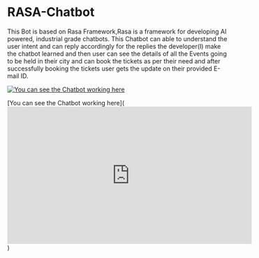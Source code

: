 # RASA-Chatbot

This Bot is based on Rasa Framework,Rasa is a framework for developing AI powered, industrial grade chatbots. 
This Chatbot can able to understand the user intent and can reply accordingly for the replies the developer(I) make the chatbot learned and then user can see the details of all the Events going to be held in their city and can book the tickets as per their need and after successfully booking the tickets user gets the update on their provided E-mail ID.

[![You can see the Chatbot working here](https://img.youtube.com/vi/Td-azDBqt5Y/1.jpg)](https://www.youtube.com/watch?v=Td-azDBqt5Y)

[You can see the Chatbot working here](<iframe width="560" height="315" src="https://www.youtube.com/embed/Td-azDBqt5Y" frameborder="0" allow="accelerometer; autoplay; clipboard-write; encrypted-media; gyroscope; picture-in-picture" allowfullscreen></iframe>)

